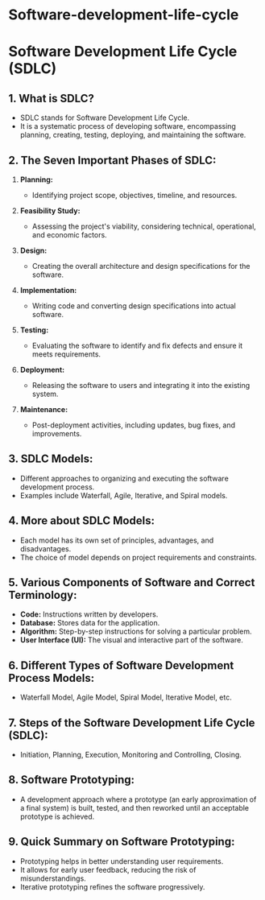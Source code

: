 # Software-development-life-cycle

# Software Development Life Cycle (SDLC)

## 1. What is SDLC?
- SDLC stands for Software Development Life Cycle.
- It is a systematic process of developing software, encompassing planning, creating, testing, deploying, and maintaining the software.

## 2. The Seven Important Phases of SDLC:
1. **Planning:**
   - Identifying project scope, objectives, timeline, and resources.
  
2. **Feasibility Study:**
   - Assessing the project's viability, considering technical, operational, and economic factors.

3. **Design:**
   - Creating the overall architecture and design specifications for the software.

4. **Implementation:**
   - Writing code and converting design specifications into actual software.

5. **Testing:**
   - Evaluating the software to identify and fix defects and ensure it meets requirements.

6. **Deployment:**
   - Releasing the software to users and integrating it into the existing system.

7. **Maintenance:**
   - Post-deployment activities, including updates, bug fixes, and improvements.

## 3. SDLC Models:
- Different approaches to organizing and executing the software development process.
- Examples include Waterfall, Agile, Iterative, and Spiral models.

## 4. More about SDLC Models:
- Each model has its own set of principles, advantages, and disadvantages.
- The choice of model depends on project requirements and constraints.

## 5. Various Components of Software and Correct Terminology:
- **Code:** Instructions written by developers.
- **Database:** Stores data for the application.
- **Algorithm:** Step-by-step instructions for solving a particular problem.
- **User Interface (UI):** The visual and interactive part of the software.

## 6. Different Types of Software Development Process Models:
- Waterfall Model, Agile Model, Spiral Model, Iterative Model, etc.

## 7. Steps of the Software Development Life Cycle (SDLC):
- Initiation, Planning, Execution, Monitoring and Controlling, Closing.

## 8. Software Prototyping:
- A development approach where a prototype (an early approximation of a final system) is built, tested, and then reworked until an acceptable prototype is achieved.

## 9. Quick Summary on Software Prototyping:
- Prototyping helps in better understanding user requirements.
- It allows for early user feedback, reducing the risk of misunderstandings.
- Iterative prototyping refines the software progressively.

